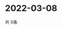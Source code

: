 # 2022-03-08
  共 0条

  <!-- BEGIN -->
  <!-- 最后更新时间Tue Mar 08 2022 11:03:22 GMT+0000 (Coordinated Universal Time) -->
  
  <!-- END -->
  
  